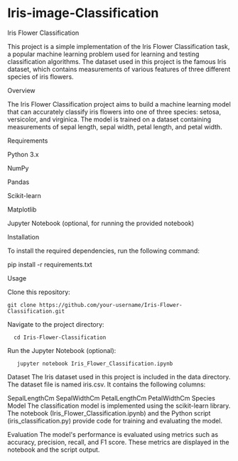 # Iris-image-Classification
Iris Flower Classification

This project is a simple implementation of the Iris Flower Classification task, a popular machine learning problem used for learning and testing classification algorithms. The dataset used in this project is the famous Iris dataset, which contains measurements of various features of three different species of iris flowers.

Overview

The Iris Flower Classification project aims to build a machine learning model that can accurately classify iris flowers into one of three species: setosa, versicolor, and virginica. The model is trained on a dataset containing measurements of sepal length, sepal width, petal length, and petal width.

Requirements

Python 3.x

NumPy

Pandas

Scikit-learn

Matplotlib

Jupyter Notebook (optional, for running the provided notebook)

Installation

To install the required dependencies, run the following command:

pip install -r requirements.txt

Usage

Clone this repository:

    git clone https://github.com/your-username/Iris-Flower-Classification.git

Navigate to the project directory:

      cd Iris-Flower-Classification

Run the Jupyter Notebook (optional):

       jupyter notebook Iris_Flower_Classification.ipynb
Dataset
The Iris dataset used in this project is included in the data directory. The dataset file is named iris.csv. It contains the following columns:

SepalLengthCm
SepalWidthCm
PetalLengthCm
PetalWidthCm
Species
Model
The classification model is implemented using the scikit-learn library. The notebook (Iris_Flower_Classification.ipynb) and the Python script (iris_classification.py) provide code for training and evaluating the model.

Evaluation
The model's performance is evaluated using metrics such as accuracy, precision, recall, and F1 score. These metrics are displayed in the notebook and the script output.

